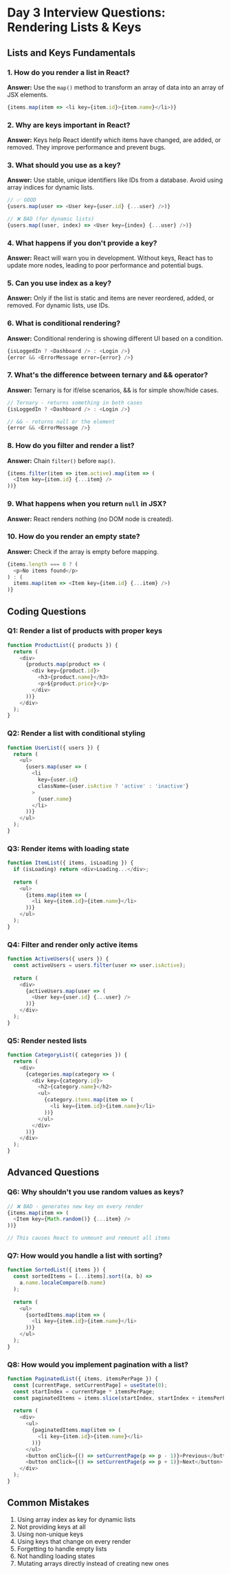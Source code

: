 # Day 3 Interview Questions: Rendering Lists & Keys

## Lists and Keys Fundamentals

### 1. How do you render a list in React?
**Answer:** Use the `map()` method to transform an array of data into an array of JSX elements.

```javascript
{items.map(item => <li key={item.id}>{item.name}</li>)}
```

### 2. Why are keys important in React?
**Answer:** Keys help React identify which items have changed, are added, or removed. They improve performance and prevent bugs.

### 3. What should you use as a key?
**Answer:** Use stable, unique identifiers like IDs from a database. Avoid using array indices for dynamic lists.

```javascript
// ✅ GOOD
{users.map(user => <User key={user.id} {...user} />)}

// ❌ BAD (for dynamic lists)
{users.map((user, index) => <User key={index} {...user} />)}
```

### 4. What happens if you don't provide a key?
**Answer:** React will warn you in development. Without keys, React has to update more nodes, leading to poor performance and potential bugs.

### 5. Can you use index as a key?
**Answer:** Only if the list is static and items are never reordered, added, or removed. For dynamic lists, use IDs.

### 6. What is conditional rendering?
**Answer:** Conditional rendering is showing different UI based on a condition.

```javascript
{isLoggedIn ? <Dashboard /> : <Login />}
{error && <ErrorMessage error={error} />}
```

### 7. What's the difference between ternary and && operator?
**Answer:** Ternary is for if/else scenarios, && is for simple show/hide cases.

```javascript
// Ternary - returns something in both cases
{isLoggedIn ? <Dashboard /> : <Login />}

// && - returns null or the element
{error && <ErrorMessage />}
```

### 8. How do you filter and render a list?
**Answer:** Chain `filter()` before `map()`.

```javascript
{items.filter(item => item.active).map(item => (
  <Item key={item.id} {...item} />
))}
```

### 9. What happens when you return `null` in JSX?
**Answer:** React renders nothing (no DOM node is created).

### 10. How do you render an empty state?
**Answer:** Check if the array is empty before mapping.

```javascript
{items.length === 0 ? (
  <p>No items found</p>
) : (
  items.map(item => <Item key={item.id} {...item} />)
)}
```

## Coding Questions

### Q1: Render a list of products with proper keys
```javascript
function ProductList({ products }) {
  return (
    <div>
      {products.map(product => (
        <div key={product.id}>
          <h3>{product.name}</h3>
          <p>${product.price}</p>
        </div>
      ))}
    </div>
  );
}
```

### Q2: Render a list with conditional styling
```javascript
function UserList({ users }) {
  return (
    <ul>
      {users.map(user => (
        <li 
          key={user.id}
          className={user.isActive ? 'active' : 'inactive'}
        >
          {user.name}
        </li>
      ))}
    </ul>
  );
}
```

### Q3: Render items with loading state
```javascript
function ItemList({ items, isLoading }) {
  if (isLoading) return <div>Loading...</div>;
  
  return (
    <ul>
      {items.map(item => (
        <li key={item.id}>{item.name}</li>
      ))}
    </ul>
  );
}
```

### Q4: Filter and render only active items
```javascript
function ActiveUsers({ users }) {
  const activeUsers = users.filter(user => user.isActive);
  
  return (
    <div>
      {activeUsers.map(user => (
        <User key={user.id} {...user} />
      ))}
    </div>
  );
}
```

### Q5: Render nested lists
```javascript
function CategoryList({ categories }) {
  return (
    <div>
      {categories.map(category => (
        <div key={category.id}>
          <h2>{category.name}</h2>
          <ul>
            {category.items.map(item => (
              <li key={item.id}>{item.name}</li>
            ))}
          </ul>
        </div>
      ))}
    </div>
  );
}
```

## Advanced Questions

### Q6: Why shouldn't you use random values as keys?
```javascript
// ❌ BAD - generates new key on every render
{items.map(item => (
  <Item key={Math.random()} {...item} />
))}

// This causes React to unmount and remount all items
```

### Q7: How would you handle a list with sorting?
```javascript
function SortedList({ items }) {
  const sortedItems = [...items].sort((a, b) => 
    a.name.localeCompare(b.name)
  );
  
  return (
    <ul>
      {sortedItems.map(item => (
        <li key={item.id}>{item.name}</li>
      ))}
    </ul>
  );
}
```

### Q8: How would you implement pagination with a list?
```javascript
function PaginatedList({ items, itemsPerPage }) {
  const [currentPage, setCurrentPage] = useState(0);
  const startIndex = currentPage * itemsPerPage;
  const paginatedItems = items.slice(startIndex, startIndex + itemsPerPage);
  
  return (
    <div>
      <ul>
        {paginatedItems.map(item => (
          <li key={item.id}>{item.name}</li>
        ))}
      </ul>
      <button onClick={() => setCurrentPage(p => p - 1)}>Previous</button>
      <button onClick={() => setCurrentPage(p => p + 1)}>Next</button>
    </div>
  );
}
```

## Common Mistakes

1. Using array index as key for dynamic lists
2. Not providing keys at all
3. Using non-unique keys
4. Using keys that change on every render
5. Forgetting to handle empty lists
6. Not handling loading states
7. Mutating arrays directly instead of creating new ones
